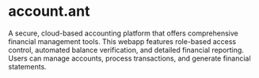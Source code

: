 # account.ant
A secure, cloud-based accounting platform that offers comprehensive financial management tools. This webapp features role-based access control, automated balance verification, and detailed financial reporting. Users can manage accounts, process transactions, and generate financial statements.
